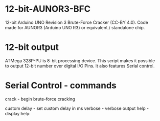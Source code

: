 # 12-bit-AUNOR3-BFC
12-bit Arduino UNO Revision 3 Brute-Force Cracker (CC-BY 4.0). Code made for AUNOR3 (Arduino UNO R3) or equivalent / standalone chip.

# 12-bit output
ATMega 328P-PU is 8-bit processing device. This script makes it possible to output 12-bit number over digital I/O Pins. It also features Serial control.

# Serial Control - commands
crack - begin brute-force cracking

custom delay - set custom delay in ms
verbose - verbose output 
help - display help
